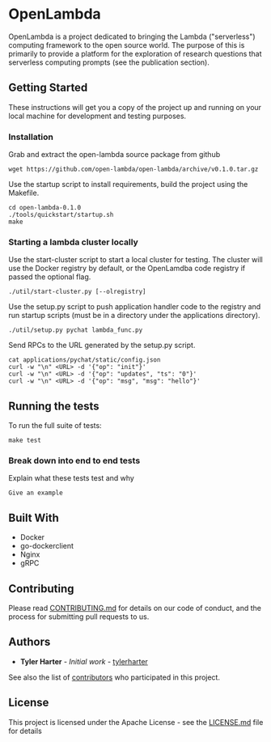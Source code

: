 # OpenLambda

OpenLambda is a project dedicated to bringing the Lambda ("serverless") computing framework to the open source world. The purpose of this is primarily to provide a platform for the exploration of research questions that serverless computing prompts (see the publication section).

## Getting Started

These instructions will get you a copy of the project up and running on your local machine for development and testing purposes.

### Installation

Grab and extract the open-lambda source package from github

```
wget https://github.com/open-lambda/open-lambda/archive/v0.1.0.tar.gz 
```

Use the startup script to install requirements, build the project using the Makefile.

```
cd open-lambda-0.1.0
./tools/quickstart/startup.sh
make
```

### Starting a lambda cluster locally
Use the start-cluster script to start a local cluster for testing. The cluster will use the Docker registry by default, or the OpenLamdba code registry if passed the optional flag.

```
./util/start-cluster.py [--olregistry]
```

Use the setup.py script to push application handler code to the registry and run startup scripts (must be in a directory under the applications directory).

```
./util/setup.py pychat lambda_func.py
```

Send RPCs to the URL generated by the setup.py script.

```
cat applications/pychat/static/config.json
curl -w "\n" <URL> -d '{"op": "init"}'
curl -w "\n" <URL> -d '{"op": "updates", "ts": "0"}'
curl -w "\n" <URL> -d '{"op": "msg", "msg": "hello"}'
```

## Running the tests

To run the full suite of tests:

```
make test
```

### Break down into end to end tests

Explain what these tests test and why

```
Give an example
```

## Built With

* Docker
* go-dockerclient
* Nginx
* gRPC

## Contributing

Please read [CONTRIBUTING.md](CONTRIBUTING.md) for details on our code of conduct, and the process for submitting pull requests to us.

## Authors

* **Tyler Harter** - *Initial work* - [tylerharter](https://github.com/tylerharter)

See also the list of [contributors](https://github.com/your/project/contributors) who participated in this project.

## License

This project is licensed under the Apache License - see the [LICENSE.md](LICENSE.md) file for details 
